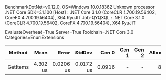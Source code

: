 
BenchmarkDotNet=v0.12.0, OS=Windows 10.0.18362
Unknown processor
.NET Core SDK=3.1.100
  [Host]     : .NET Core 3.1.0 (CoreCLR 4.700.19.56402, CoreFX 4.700.19.56404), X64 RyuJIT
  Job-QYQXQL : .NET Core 3.1.0 (CoreCLR 4.700.19.56402, CoreFX 4.700.19.56404), X64 RyuJIT

EvaluateOverhead=True  Server=True  Toolchain=.NET Core 3.0  
Categories=EnumExtensions  

   Method |     Mean |     Error |    StdDev |  Gen 0 | Gen 1 | Gen 2 | Allocated |
--------- |---------:|----------:|----------:|-------:|------:|------:|----------:|
 GetItems | 4.302 us | 0.0206 us | 0.0172 us | 0.0916 |     - |     - |     872 B |
